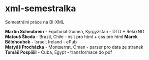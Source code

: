 # xml-semestralka
Semestrálni práce na BI-XML

<b>Martin Scheubrein</b> - Equitorial Guinea, Kyrgyzstan - DTD + RelaxNG  
<b>Matouš Škoda</b> - Brazil, Chile - xslt pro html + css pro html
<b>Marek Bělohoubek</b> - Israel, Ireland - ePub   
<b>Matyáš Procházka</b> - Montserrat, Oman - parser pro data ze stranek  
<b>Tomáš Pospíšil</b> - Cuba, Egypt - transformace do pdf  
